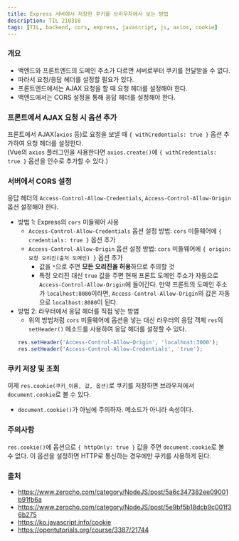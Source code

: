 ```yaml
---
title: Express 서버에서 저장한 쿠키를 브라우저에서 보는 방법
description: TIL 210318
tags: [TIL, backend, cors, express, javascript, js, axios, cookie]
---
```


### 개요

- 백엔드와 프론트엔드의 도메인 주소가 다르면 서버로부터 쿠키를 전달받을 수 없다.
- 따라서 요청/응답 헤더를 설정할 필요가 있다.
- 프론트엔드에서는 AJAX 요청을 할 때 요청 헤더를 설정해야 한다.
- 백엔드에서는 CORS 설정을 통해 응답 헤더를 설정해야 한다.

### 프론트에서 AJAX 요청 시 옵션 추가

프론트에서 AJAX(`axios` 등)로 요청을 보낼 때 `{ withCredentials: true }` 옵션 추가하여 요청 헤더를 설정한다.  
(Vue의 `axios` 플러그인을 사용한다면 `axios.create()`에 `{ withCredentials: true }` 옵션을 인수로 추가할 수 있다.)

### 서버에서 CORS 설정

응답 헤더의 `Access-Control-Allow-Credentials`, `Access-Control-Allow-Origin` 옵션 설정해야 한다.
- 방법 1: Express의 `cors` 미들웨어 사용
  - `Access-Control-Allow-Credentials` 옵션 설정 방법: `cors` 미들웨어에 `{ credentials: true }` 옵션 추가
  - `Access-Control-Allow-Origin` 옵션 설정 방법: `cors` 미들웨어에 `{ origin: 요청 오리진(출처 도메인) }` 옵션 추가
    - 값을 `*`으로 주면 **모든 오리진을 허용**하므로 주의할 것
    - 특정 오리진 대신 `true` 값을 주면 현재 프론트 도메인 주소가 자동으로 `Access-Control-Allow-Origin`에 들어간다. 만약 프론트의 도메인 주소가 `localhost:8080`이라면, `Access-Control-Allow-Origin`의 값은 자동으로 `localhost:8080`이 된다.
- 방법 2: 라우터에서 응답 헤더를 직접 넣는 방법
  - 위의 방법처럼 `cors` 미들웨어에 옵션을 넣는 대신 라우터의 응답 객체 `res`의 `setHeader()` 메소드를 사용하여 응답 헤더를 설정할 수 있다.
  ```js
  res.setHeader('Access-Control-Allow-Origin', 'localhost:3000');
  res.setHeader('Access-Control-Allow-Credentials', 'true'); 
  ```

### 쿠키 저장 및 조회

이제 `res.cookie(쿠키_이름, 값, 옵션)`로 쿠키를 저장하면 브라우저에서 `document.cookie`로 볼 수 있다.
- `document.cookie()`가 아님에 주의하자. 메소드가 아니라 속성이다.

### 주의사항

`res.cookie()`에 옵션으로 `{ httpOnly: true }` 값을 주면 `document.cookie`로 볼 수 없다. 이 옵션을 설정하면 HTTP로 통신하는 경우에만 쿠키를 사용하게 된다.

### 출처

- https://www.zerocho.com/category/NodeJS/post/5a6c347382ee09001b91fb6a
- https://www.zerocho.com/category/NodeJS/post/5e9bf5b18dcb9c001f36b275
- https://ko.javascript.info/cookie
- https://opentutorials.org/course/3387/21744
